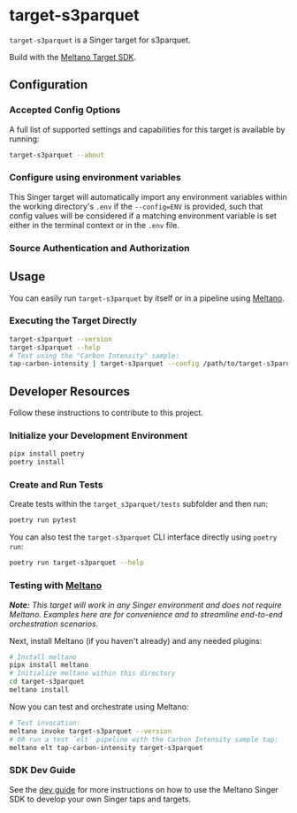 # target-s3parquet

`target-s3parquet` is a Singer target for s3parquet.

Build with the [Meltano Target SDK](https://sdk.meltano.com).

<!--

Developer TODO: Update the below as needed to correctly describe the install procedure. For instance, if you do not have a PyPi repo, or if you want users to directly install from your git repo, you can modify this step as appropriate.

## Installation

Install from PyPi:

```bash
pipx install target-s3parquet
```

Install from GitHub:

```bash
pipx install git+https://github.com/ORG_NAME/target-s3parquet.git@main
```

-->

## Configuration

### Accepted Config Options

<!--
Developer TODO: Provide a list of config options accepted by the target.

This section can be created by copy-pasting the CLI output from:

```
target-s3parquet --about --format=markdown
```
-->

A full list of supported settings and capabilities for this
target is available by running:

```bash
target-s3parquet --about
```

### Configure using environment variables

This Singer target will automatically import any environment variables within the working directory's
`.env` if the `--config=ENV` is provided, such that config values will be considered if a matching
environment variable is set either in the terminal context or in the `.env` file.

### Source Authentication and Authorization

<!--
Developer TODO: If your target requires special access on the destination system, or any special authentication requirements, provide those here.
-->

## Usage

You can easily run `target-s3parquet` by itself or in a pipeline using [Meltano](https://meltano.com/).

### Executing the Target Directly

```bash
target-s3parquet --version
target-s3parquet --help
# Test using the "Carbon Intensity" sample:
tap-carbon-intensity | target-s3parquet --config /path/to/target-s3parquet-config.json
```

## Developer Resources

Follow these instructions to contribute to this project.

### Initialize your Development Environment

```bash
pipx install poetry
poetry install
```

### Create and Run Tests

Create tests within the `target_s3parquet/tests` subfolder and
  then run:

```bash
poetry run pytest
```

You can also test the `target-s3parquet` CLI interface directly using `poetry run`:

```bash
poetry run target-s3parquet --help
```

### Testing with [Meltano](https://meltano.com/)

_**Note:** This target will work in any Singer environment and does not require Meltano.
Examples here are for convenience and to streamline end-to-end orchestration scenarios._

<!--
Developer TODO:
Your project comes with a custom `meltano.yml` project file already created. Open the `meltano.yml` and follow any "TODO" items listed in
the file.
-->

Next, install Meltano (if you haven't already) and any needed plugins:

```bash
# Install meltano
pipx install meltano
# Initialize meltano within this directory
cd target-s3parquet
meltano install
```

Now you can test and orchestrate using Meltano:

```bash
# Test invocation:
meltano invoke target-s3parquet --version
# OR run a test `elt` pipeline with the Carbon Intensity sample tap:
meltano elt tap-carbon-intensity target-s3parquet
```

### SDK Dev Guide

See the [dev guide](https://sdk.meltano.com/en/latest/dev_guide.html) for more instructions on how to use the Meltano Singer SDK to
develop your own Singer taps and targets.

